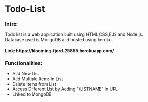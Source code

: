 <h1> Todo-List </h1>
<h3> Intro:</h3>
<p> Todo list is a web application built using HTML,CSS,EJS and Node.js. Database used is MongoDB and hosted using heroku.</p>
<h4>Link: https://blooming-fjord-25855.herokuapp.com/ </h4>
<h3>Functionalities:</h3>
<ul>
  <li>Add New List</li>
  <li>Add Multiple Items in List</li>
  <li>Delete Items from List</li>
  <li>Access Different List by Adding "/LISTNAME" in URL </li>
  <li>Linked to MongoDB</li>
</ul>  




